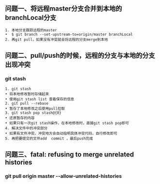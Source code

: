 ## 问题一、将远程master分支合并到本地的branchLocal分支

	1. 本地分支跟踪远程的master 
	•  $ git branch --set-upstream-to=origin/master branchLocal
	2. 再git pull，如果没有冲突就会将远程的分支merge到本地

## 问题二、pull/push的时候，远程的分支与本地的分支出现冲突
 ### git stash
 
	1. git stash
	• 将本地修改暂时存储起来
	• 使用git stash list 查看保存的信息
	2. git pull --rebase
	• 暂存了本地修改之后使用pull拉取
	3. git stash pop stash@{0}
	• 还原暂存的内容
	• 如果只有一次git stash操作，在本地修改时，直接git stash pop即可
	4. 解决文件中的冲突部分
	• 如果有文件冲突，冲突地方会自动指明具体冲突代码，自行修改即可
	5. 再把要提交的文件add  commit ，最后push完成
## 问题三、fatal: refusing to merge unrelated histories
 ### git pull origin master --allow-unrelated-histories
